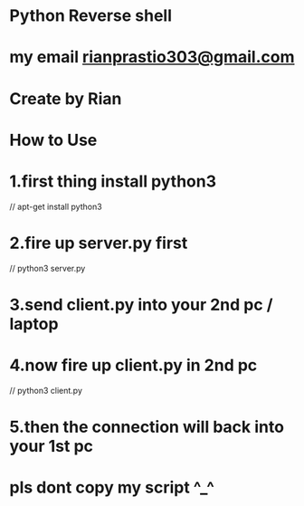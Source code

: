 # Python Reverse shell
# my email rianprastio303@gmail.com
# Create by Rian

# How to Use
# 1.first thing install python3 
// apt-get install python3
# 2.fire up server.py first
// python3 server.py
# 3.send client.py into your 2nd pc / laptop

# 4.now fire up client.py in 2nd pc
// python3 client.py
# 5.then the connection will back into your 1st pc


# pls dont copy my script ^_^
